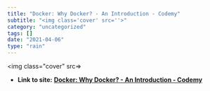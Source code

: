 ```yaml
---
title: "Docker: Why Docker? - An Introduction - Codemy"
subtitle: "<img class='cover' src=''>"
category: "uncategorized"
tags: []
date: "2021-04-06"
type: "rain"
---
```

<img class="cover" src=>


* **Link to site:** **[Docker: Why Docker? - An Introduction - Codemy](https://www.codemy.net/posts/docker-why-docker-an-introduction)**